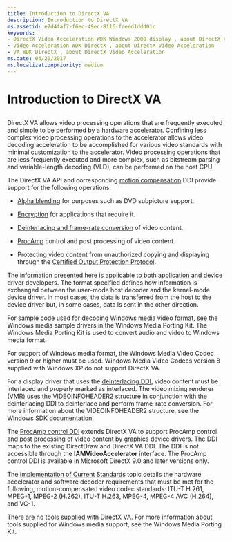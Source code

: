 ```yaml
---
title: Introduction to DirectX VA
description: Introduction to DirectX VA
ms.assetid: e7d4faf7-f6ec-49ec-8116-faeed1ddd01c
keywords:
- DirectX Video Acceleration WDK Windows 2000 display , about DirectX Video Acceleration
- Video Acceleration WDK DirectX , about DirectX Video Acceleration
- VA WDK DirectX , about DirectX Video Acceleration
ms.date: 04/20/2017
ms.localizationpriority: medium
---
```


# Introduction to DirectX VA


## <span id="ddk_introduction_to_directx_va_gg"></span><span id="DDK_INTRODUCTION_TO_DIRECTX_VA_GG"></span>


DirectX VA allows video processing operations that are frequently executed and simple to be performed by a hardware accelerator. Confining less complex video processing operations to the accelerator allows video decoding acceleration to be accomplished for various video standards with minimal customization to the accelerator. Video processing operations that are less frequently executed and more complex, such as bitstream parsing and variable-length decoding (VLD), can be performed on the host CPU.

The DirectX VA API and corresponding [motion compensation](motion-compensation.md) DDI provide support for the following operations:

-   [Alpha blending](https://msdn.microsoft.com/library/windows/hardware/ff538232) for purposes such as DVD subpicture support.

-   [Encryption](encryption-support.md) for applications that require it.

-   [Deinterlacing and frame-rate conversion](deinterlacing-and-frame-rate-conversion.md) of video content.

-   [ProcAmp](procamp-control-processing.md) control and post processing of video content.

-   Protecting video content from unauthorized copying and displaying through the [Certified Output Protection Protocol](copp-processing.md).

The information presented here is applicable to both application and device driver developers. The format specified defines how information is exchanged between the user-mode host decoder and the kernel-mode device driver. In most cases, the data is transferred from the host to the device driver but, in some cases, data is sent in the other direction.

For sample code used for decoding Windows media video format, see the Windows media sample drivers in the Windows Media Porting Kit. The Windows Media Porting Kit is used to convert audio and video to Windows media format.

For support of Windows media format, the Windows Media Video Codec version 9 or higher must be used. Windows Media Video Codecs version 8 supplied with Windows XP do not support DirectX VA.

For a display driver that uses the [deinterlacing DDI](deinterlacing-and-frame-rate-conversion.md), video content must be interlaced and properly marked as interlaced. The video mixing renderer (VMR) uses the VIDEOINFOHEADER2 structure in conjunction with the deinterlacing DDI to deinterlace and perform frame-rate conversion. For more information about the VIDEOINFOHEADER2 structure, see the Windows SDK documentation.

The [ProcAmp control DDI](procamp-control-processing.md) extends DirectX VA to support ProcAmp control and post processing of video content by graphics device drivers. The DDI maps to the existing DirectDraw and DirectX VA DDI. The DDI is not accessible through the **IAMVideoAccelerator** interface. The ProcAmp control DDI is available in Microsoft DirectX 9.0 and later versions only.

The [Implementation of Current Standards](implementation-of-current-standards.md) topic details the hardware accelerator and software decoder requirements that must be met for the following, motion-compensated video codec standards: ITU-T H.261, MPEG-1, MPEG-2 (H.262), ITU-T H.263, MPEG-4, MPEG-4 AVC (H.264), and VC-1.

There are no tools supplied with DirectX VA. For more information about tools supplied for Windows media support, see the Windows Media Porting Kit.

 

 





